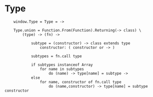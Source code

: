 # Type

		
		window.Type = Type = ->
		
		Type.union = Function.From(Function).Returning(-> class) \
			(type) -> (fn) ->
			
				subtype = (constructor) -> class extends type
					constructor: ( constructor or -> )
					
				subtypes = fn.call type
				
				if subtypes instanceof Array
					for name in subtypes
						do (name) -> type[name] = subtype ->
				else
					for name, constructor of fn.call type
						do (name,constructor) -> type[name] = subtype constructor 
		
